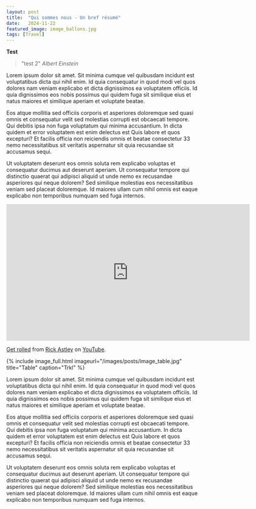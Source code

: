 ```yaml
---
layout: post
title:  "Qui sommes nous - Un bref résumé"
date:   2024-11-22
featured_image: image_ballons.jpg
tags: [Travel]
---
```


**Test** 

>"test 2" <cite>Albert Einstein</cite>

<p>Lorem ipsum dolor sit amet. Sit minima cumque vel quibusdam incidunt est voluptatibus dicta qui nihil enim. Id quia consequatur in quod modi vel quos dolores nam veniam explicabo et dicta dignissimos ea voluptatem officiis. Id quia dignissimos eos nobis possimus qui quidem fuga sit similique eius et natus maiores et similique aperiam et voluptate beatae. </p><p>Eos atque mollitia sed officiis corporis et asperiores doloremque sed quasi omnis et consequatur velit sed molestias corrupti est obcaecati tempore. Qui debitis ipsa non fuga voluptatum qui minima accusantium. In dicta quidem et error voluptatem est enim delectus est Quis labore et quos excepturi? Et facilis officia non reiciendis omnis et beatae consectetur 33 nemo necessitatibus sit veritatis aspernatur sit quia recusandae sit accusamus sequi. </p><p>Ut voluptatem deserunt eos omnis soluta rem explicabo voluptas et consequatur ducimus aut deserunt aperiam. Ut consequatur tempore qui distinctio quaerat qui adipisci aliquid ut unde nemo ex recusandae asperiores qui neque dolorem? Sed similique molestias eos necessitatibus veniam sed placeat doloremque. Id maiores ullam cum nihil omnis est eaque explicabo non temporibus numquam sed fuga internos. </p>

<!--more-->

<iframe src="https://www.youtube.com/embed/dQw4w9WgXcQ" width="640" height="360" frameborder="0" webkitallowfullscreen mozallowfullscreen allowfullscreen></iframe>
<p><a href="https://www.youtube.com/watch?v=dQw4w9WgXcQ">Get rolled</a> from <a href="https://www.youtube.com/watch?v=dQw4w9WgXcQ">Rick Astley</a> on <a href="https://youtube.com">YouTube</a>.</p>


{% include image_full.html imageurl="/images/posts/image_table.jpg" title="Table" caption="Trkl" %}

<p>Lorem ipsum dolor sit amet. Sit minima cumque vel quibusdam incidunt est voluptatibus dicta qui nihil enim. Id quia consequatur in quod modi vel quos dolores nam veniam explicabo et dicta dignissimos ea voluptatem officiis. Id quia dignissimos eos nobis possimus qui quidem fuga sit similique eius et natus maiores et similique aperiam et voluptate beatae. </p><p>Eos atque mollitia sed officiis corporis et asperiores doloremque sed quasi omnis et consequatur velit sed molestias corrupti est obcaecati tempore. Qui debitis ipsa non fuga voluptatum qui minima accusantium. In dicta quidem et error voluptatem est enim delectus est Quis labore et quos excepturi? Et facilis officia non reiciendis omnis et beatae consectetur 33 nemo necessitatibus sit veritatis aspernatur sit quia recusandae sit accusamus sequi. </p><p>Ut voluptatem deserunt eos omnis soluta rem explicabo voluptas et consequatur ducimus aut deserunt aperiam. Ut consequatur tempore qui distinctio quaerat qui adipisci aliquid ut unde nemo ex recusandae asperiores qui neque dolorem? Sed similique molestias eos necessitatibus veniam sed placeat doloremque. Id maiores ullam cum nihil omnis est eaque explicabo non temporibus numquam sed fuga internos. </p>
